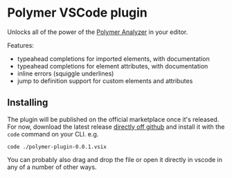 # Polymer VSCode plugin

Unlocks all of the power of the [Polymer Analyzer](https://github.com/Polymer/polymer-analyzer) in your editor.

Features:

 * typeahead completions for imported elements, with documentation
 * typeahead completions for element attributes, with documentation
 * inline errors (squiggle underlines)
 * jump to definition support for custom elements and attributes

## Installing

The plugin will be published on the official marketplace once it's released. For now, download the latest release [directly off github](https://github.com/Polymer/vscode-plugin/releases) and install it with the `code` command on your CLI. e.g.

    code ./polymer-plugin-0.0.1.vsix

You can probably also drag and drop the file or open it directly in vscode in any of a number of other ways.
